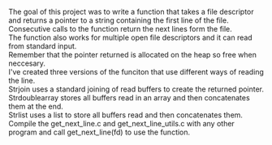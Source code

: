 The goal of this project was to write a function that takes a file descriptor and returns a pointer to a string containing the first line of the file. Consecutive calls to the function return the next lines form the file.\
The function also works for multiple open file descriptors and it can read from standard input.\
Remember that the pointer returned is allocated on the heap so free when neccesary.\
I've created three versions of the funciton that use different ways of reading the line.\
Strjoin uses a standard joining of read buffers to create the returned pointer.\
Strdoublearray stores all buffers read in an array and then concatenates them at the end.\
Strlist uses a list to store all buffers read and then concatenates them.\
Compile the get_next_line.c and get_next_line_utils.c with any other program and call get_next_line(fd) to use the function.
